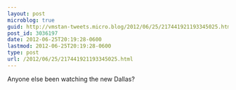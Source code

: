 ```yaml
---
layout: post
microblog: true
guid: http://vmstan-tweets.micro.blog/2012/06/25/217441921193345025.html
post_id: 3036197
date: 2012-06-25T20:19:28-0600
lastmod: 2012-06-25T20:19:28-0600
type: post
url: /2012/06/25/217441921193345025.html
---
```

Anyone else been watching the new Dallas?
